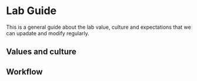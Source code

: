 # Lab Guide

This is a general guide about the lab value, culture and expectations that we can upadate and modify regularly.

## Values and culture

## Workflow
